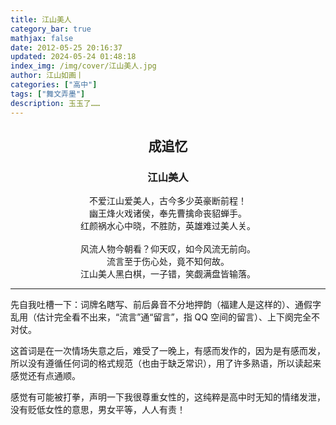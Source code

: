 ```yaml
---
title: 江山美人
category_bar: true
mathjax: false
date: 2012-05-25 20:16:37
updated: 2024-05-24 01:48:18
index_img: /img/cover/江山美人.jpg
author: 江山如画丨
categories: ["高中"]
tags: ["舞文弄墨"]
description: 玉玉了……
---
```


## <center>成追忆</center>

### <center>江山美人</center>

<center>不爱江山爱美人，古今多少英豪断前程！</center>

<center>幽王烽火戏诸侯，奉先曹擒命丧貂蝉手。</center>

<center>红颜祸水心中晓，不胜防，英雄难过美人关。</center>

<br/>

<center>风流人物今朝看？仰天叹，如今风流无前向。</center>

<center>流言至于伤心处，竟不知何故。</center>

<center>江山美人黑白棋，一子错，笑觑满盘皆输落。</center>

---

先自我吐槽一下：词牌名瞎写、前后鼻音不分地押韵（福建人是这样的）、通假字乱用（估计完全看不出来，“流言”通“留言”，指 QQ 空间的留言）、上下阕完全不对仗。

这首词是在一次情场失意之后，难受了一晚上，有感而发作的，因为是有感而发，所以没有遵循任何词的格式规范（也由于缺乏常识），用了许多熟语，所以读起来感觉还有点通顺。

感觉有可能被打拳，声明一下我很尊重女性的，这纯粹是高中时无知的情绪发泄，没有贬低女性的意思，男女平等，人人有责！